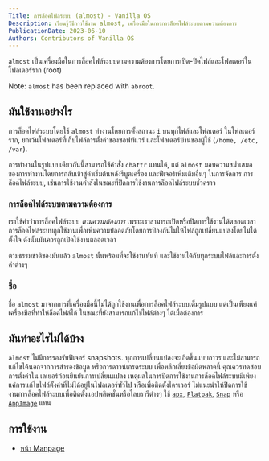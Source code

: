 ```yaml
---
Title: การล็อคไฟล์ระบบ (almost) - Vanilla OS
Description: เรียนรู้วิธีการใช้งาน almost, เครื่องมือในการการล็อคไฟล์ระบบตามความต้องการ
PublicationDate: 2023-06-10
Authors: Contributors of Vanilla OS
---
```


`almost` เป็นเครื่องมือในการล็อคไฟล์ระบบตามความต้องการโดยการเปิด-ปิดไฟล์และโฟลเดอร์ในโฟลเดอร์ราก
(root)

Note: `almost` has been replaced with `abroot`.

## มันใช้งานอย่างไร

การล็อคไฟล์ระบบโดยใช้ `almost` ทำงานโดยการตั้งสถานะ `i` บนทุกไฟล์และโฟลเดอร์
ในโฟลเดอร์ราก, ยกเว้นโฟลเดอร์ที่เก็บไฟล์การตั้งค่าของซอฟท์แวร์
และโฟลเดอร์บ้านของผู้ใช้ (`/home, /etc, /var`).

การทำงานในรูปแบบเดียวกันนี้สามารถใช้คำสั่ง `chattr` แทนได้, แต่ `almost` มอบความสม่ำเสมอ
ของการทำงานโดยการกลับเข้าสู่ค่าเริ่มต้นหลังรีบูตเครื่อง และฟีเจอร์เพิ่มเติมอื่นๆ ในการจัดการ
การล็อคไฟล์ระบบ, เช่นการใช้งานคำสั่งในขณะที่ปิดการใช้งานการล็อคไฟล์ระบบชั่วคราว

### การล็อคไฟล์ระบบตามความต้องการ

เราใช้คำว่าการล็อคไฟล์ระบบ *ตามความต้องการ* เพราะเราสามารถเปิดหรือปิดการใช้งานได้ตลอดเวลา
การล็อคไฟล์ระบบถูกใช้งานเพื่อเพิ่มความปลอดภัยโดยการป้องกันไม่ให้ไฟล์ถูกเปลี่ยนแปลงโดยไม่ได้ตั้งใจ
ดังนั้นมันควรถูกเปิดใช้งานตลอดเวลา

ตามธรรมชาติของมันแล้ว `almost` นั้นพร้อมที่จะใช้งานทันที และใช้งานได้กับทุกระบบไฟล์และการตั้งค่าต่างๆ

### ชื่อ

ชื่อ `almost` มาจากการที่เครื่องมือนี้ไม่ได้ถูกใช้งานเพื่อการล็อคไฟล์ระบบเต็มรูปแบบ
แต่เป็นเพียงแค่เครื่องมือที่ทำให้ล็อคไฟล์ได้ ในขณะที่ยังสามารถแก้ไขไฟล์ต่างๆ ได้เมื่อต้องการ

## มันทำอะไรไม่ได้บ้าง

`almost` ไม่มีการรองรับฟีเจอร์ snapshots. ทุกการเปลี่ยนแปลงจะเกิดขึ้นแบบถาวร และไม่สามารถ
แก้ไขได้นอกจากการสำรองข้อมูล หรือการดาวน์เกรดระบบ เพื่อหลีกเลี่ยงข้อผิดพลาดนี้ คุณควรทดสอบการตั้งค่าใน
เลเยอร์ก่อนยืนยันการเปลี่ยนแปลง เหตุผลในการปิดการใช้งานการล็อคไฟล์ระบบมีเพียงแค่การแก้ไขไฟล์ตั้งค่าที่ไม่ได้อยู่ในโฟลเดอร์ทั่วไป
หรือเพื่อติดตั้งไดรเวอร์ ไม่แนะนำให้ปิดการใช้งานการล็อคไฟล์ระบบเพื่อติดตั้งแอปพลิเคชั่นหรือไลบรารีต่างๆ
ใช้ [`apx`](/docs/apx), [`Flatpak`](/docs/flatpak),
[`Snap`](/docs/snap) หรือ [`AppImage`](/docs/appimage) แทน

## การใช้งาน

- [หน้า Manpage](almost-manpage)
